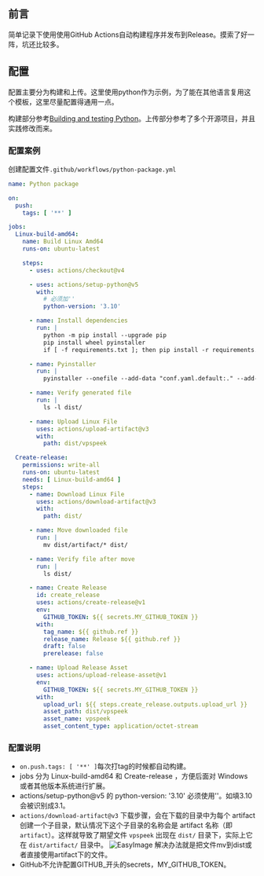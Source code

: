 ## 前言

简单记录下使用使用GitHub Actions自动构建程序并发布到Release。摸索了好一阵，坑还比较多。

## 配置

配置主要分为构建和上传。这里使用python作为示例，为了能在其他语言复用这个模板，这里尽量配置得通用一点。

构建部分参考[Building and testing Python](https://docs.github.com/en/actions/use-cases-and-examples/building-and-testing/building-and-testing-python)。上传部分参考了多个开源项目，并且实践修改而来。

### 配置案例

创建配置文件`.github/workflows/python-package.yml`
```yaml
name: Python package

on:
  push:
    tags: [ '**' ]

jobs:
  Linux-build-amd64:
    name: Build Linux Amd64
    runs-on: ubuntu-latest

    steps:
      - uses: actions/checkout@v4

      - uses: actions/setup-python@v5
        with:
          # 必须加''
          python-version: '3.10'

      - name: Install dependencies
        run: |
          python -m pip install --upgrade pip
          pip install wheel pyinstaller
          if [ -f requirements.txt ]; then pip install -r requirements.txt; fi

      - name: Pyinstaller
        run: |
          pyinstaller --onefile --add-data "conf.yaml.default:." --add-data "templates:templates" --name vpspeek app.py

      - name: Verify generated file
        run: |
          ls -l dist/

      - name: Upload Linux File
        uses: actions/upload-artifact@v3
        with:
          path: dist/vpspeek

  Create-release:
    permissions: write-all
    runs-on: ubuntu-latest
    needs: [ Linux-build-amd64 ]
    steps:
      - name: Download Linux File
        uses: actions/download-artifact@v3
        with:
          path: dist/

      - name: Move downloaded file
        run: |
          mv dist/artifact/* dist/

      - name: Verify file after move
        run: |
          ls dist/

      - name: Create Release
        id: create_release
        uses: actions/create-release@v1
        env:
          GITHUB_TOKEN: ${{ secrets.MY_GITHUB_TOKEN }}
        with:
          tag_name: ${{ github.ref }}
          release_name: Release ${{ github.ref }}
          draft: false
          prerelease: false

      - name: Upload Release Asset
        uses: actions/upload-release-asset@v1
        env:
          GITHUB_TOKEN: ${{ secrets.MY_GITHUB_TOKEN }}
        with:
          upload_url: ${{ steps.create_release.outputs.upload_url }}
          asset_path: dist/vpspeek
          asset_name: vpspeek
          asset_content_type: application/octet-stream
```

### 配置说明

- `on.push.tags: [ '**' ]`每次打tag的时候都自动构建。
- jobs 分为 Linux-build-amd64 和  Create-release ，方便后面对 Windows 或者其他版本系统进行扩展。
- actions/setup-python@v5 的 python-version: '3.10' 必须使用''。如填3.10会被识别成3.1。
- `actions/download-artifact@v3` 下载步骤，会在下载的目录中为每个 artifact 创建一个子目录，默认情况下这个子目录的名称会是 artifact 名称（即 `artifact`）。这样就导致了期望文件 `vpspeek` 出现在 `dist/` 目录下，实际上它在 `dist/artifact/` 目录中。
	![EasyImage](https://v.vcoder.fun:58282/i/2024/09/19/w4gnf9-0.jpeg)
	解决办法就是把文件mv到dist或者直接使用artifact下的文件。
- GitHub不允许配置GITHUB_开头的secrets，MY_GITHUB_TOKEN。